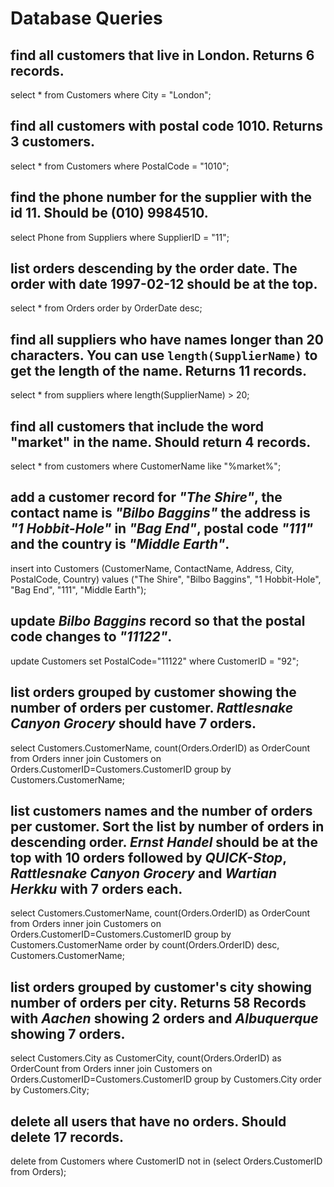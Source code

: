 # Database Queries

## find all customers that live in London. Returns 6 records.

select * from Customers where City = "London";

## find all customers with postal code 1010. Returns 3 customers.

select * from Customers where PostalCode = "1010";

## find the phone number for the supplier with the id 11. Should be (010) 9984510.

select Phone from Suppliers where SupplierID = "11";

## list orders descending by the order date. The order with date 1997-02-12 should be at the top.

select * from Orders order by OrderDate desc;

## find all suppliers who have names longer than 20 characters. You can use `length(SupplierName)` to get the length of the name. Returns 11 records.

select * from suppliers where length(SupplierName) > 20;

## find all customers that include the word "market" in the name. Should return 4 records.

select * from customers where CustomerName like "%market%";

## add a customer record for _"The Shire"_, the contact name is _"Bilbo Baggins"_ the address is _"1 Hobbit-Hole"_ in _"Bag End"_, postal code _"111"_ and the country is _"Middle Earth"_.

insert into Customers (CustomerName, ContactName, Address, City, PostalCode, Country)
values ("The Shire", "Bilbo Baggins", "1 Hobbit-Hole", "Bag End", "111", "Middle Earth");

## update _Bilbo Baggins_ record so that the postal code changes to _"11122"_.

update Customers set PostalCode="11122" where CustomerID = "92";

## list orders grouped by customer showing the number of orders per customer. _Rattlesnake Canyon Grocery_ should have 7 orders.

select Customers.CustomerName, count(Orders.OrderID) as OrderCount
from Orders
inner join Customers on Orders.CustomerID=Customers.CustomerID
group by Customers.CustomerName;

## list customers names and the number of orders per customer. Sort the list by number of orders in descending order. _Ernst Handel_ should be at the top with 10 orders followed by _QUICK-Stop_, _Rattlesnake Canyon Grocery_ and _Wartian Herkku_ with 7 orders each.

select Customers.CustomerName, count(Orders.OrderID) as OrderCount
from Orders
inner join Customers on Orders.CustomerID=Customers.CustomerID
group by Customers.CustomerName
order by count(Orders.OrderID) desc, Customers.CustomerName;

## list orders grouped by customer's city showing number of orders per city. Returns 58 Records with _Aachen_ showing 2 orders and _Albuquerque_ showing 7 orders.

select Customers.City as CustomerCity, count(Orders.OrderID) as OrderCount
from Orders
inner join Customers on Orders.CustomerID=Customers.CustomerID
group by Customers.City
order by Customers.City;

## delete all users that have no orders. Should delete 17 records.

delete from Customers
where CustomerID not in (select Orders.CustomerID from Orders);